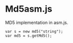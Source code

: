 # Md5asm.js

MD5 implementation in asm.js.

```
var s = new md5("string");
var md5 = s.getMd5();
```

